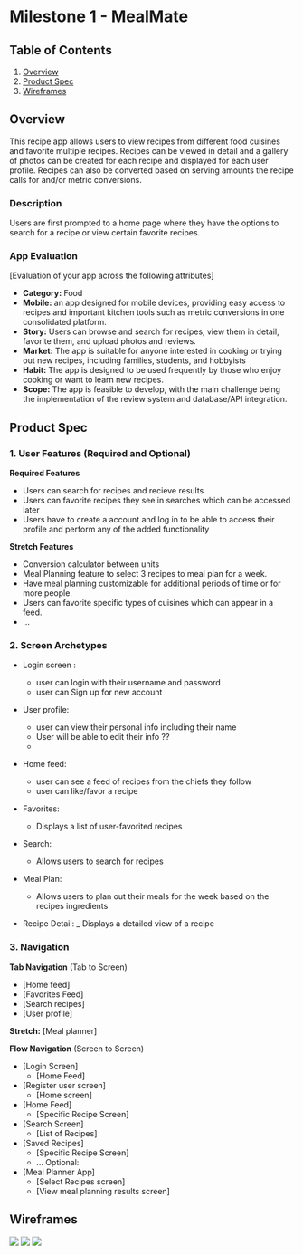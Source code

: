 # Milestone 1 - MealMate

## Table of Contents

1. [Overview](#Overview)
1. [Product Spec](#Product-Spec)
1. [Wireframes](#Wireframes)

## Overview

This recipe app allows users to view recipes from different food cuisines and favorite multiple recipes. Recipes can be viewed in detail and a gallery of photos can be created for each recipe and displayed for each user profile. Recipes can also be converted based on serving amounts the recipe calls for and/or metric conversions.


### Description

Users are first prompted to a home page where they have the options to search for a recipe or view certain favorite recipes.

### App Evaluation

[Evaluation of your app across the following attributes]
- **Category:** Food
- **Mobile:** an app designed for mobile devices, providing easy access to recipes and important kitchen tools such as metric conversions in one consolidated platform.
- **Story:** Users can browse and search for recipes, view them in detail, favorite them, and upload photos and reviews.
- **Market:** The app is suitable for anyone interested in cooking or trying out new recipes, including families, students, and hobbyists
- **Habit:** The app is designed to be used frequently by those who enjoy cooking or want to learn new recipes.
- **Scope:** The app is feasible to develop, with the main challenge being the implementation of the review system and database/API integration.

## Product Spec

### 1. User Features (Required and Optional)

**Required Features**

* Users can search for recipes and recieve results
* Users can favorite recipes they see in searches which can be accessed later
* Users have to create a account and log in to be able to access their profile and perform any of the added functionality

**Stretch Features**

* Conversion calculator between units
* Meal Planning feature to select 3 recipes to meal plan for a week.
* Have meal planning customizable for additional periods of time or for more people.
* Users can favorite specific types of cuisines which can appear in a feed.
* ...

### 2. Screen Archetypes

- Login screen : 
  - user can login with their username and password
  - user can Sign up for new account 
  
- User profile:
  - user can view their personal info including their name
  - User will be able to edit their info ??
  -
- Home feed: 
  - user can see a feed of recipes from the chiefs they follow 
  - user can like/favor a recipe 
- Favorites: 
  - Displays a list of user-favorited recipes
- Search:
    -  Allows users to search for recipes
    
- Meal Plan:
  - Allows users to plan out their meals for the week based on the recipes ingredients 

- Recipe Detail: 
 _ Displays a detailed view of a recipe
 

### 3. Navigation

**Tab Navigation** (Tab to Screen)

* [Home feed]
* [Favorites Feed]
* [Search recipes]
* [User profile]

**Stretch:**
[Meal planner]

**Flow Navigation** (Screen to Screen)

- [Login Screen]
  - [Home Feed]
- [Register user screen]
  - [Home screen]
- [Home Feed]
  - [Specific Recipe Screen]
- [Search Screen]
  - [List of Recipes]
- [Saved Recipes]
  - [Specific Recipe Screen]
  - ...
Optional:
- [Meal Planner App]
  - [Select Recipes screen]
  - [View meal planning results screen]


## Wireframes

![](https://i.imgur.com/eJJyi6V.jpg)
![](https://i.imgur.com/sKL4Qct.jpg)
![](https://i.imgur.com/jkiET88.jpg)

